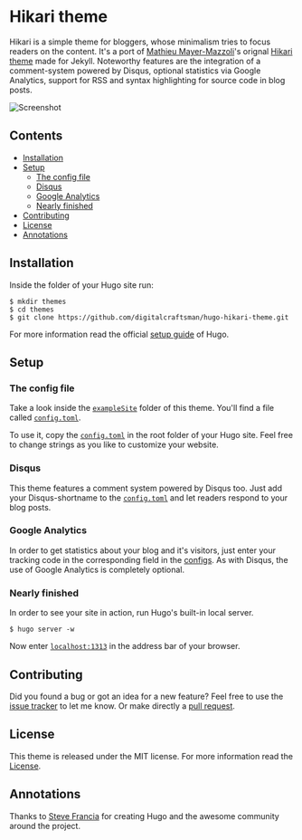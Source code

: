 # Hikari theme

Hikari is a simple theme for bloggers, whose minimalism tries to focus readers on the content. It's a port of [Mathieu Mayer-Mazzoli](//github.com/mx3m)'s orignal [Hikari theme](//github.com/mx3m/hikari-for-Jekyll) made for Jekyll. Noteworthy features are the integration of a comment-system powered by Disqus, optional statistics via Google Analytics, support for RSS and syntax highlighting for source code in blog posts.

![Screenshot](https://raw.githubusercontent.com/digitalcraftsman/hugo-hikari-theme/dev/images/screenshot.png)

## Contents

- [Installation](#installation)
- [Setup](#setup)
    - [The config file](#the-config-file)
    - [Disqus](#disqus)
    - [Google Analytics](#google-analytics)
    - [Nearly finished](#nearly-finished)
- [Contributing](#contributing)
- [License](#license)
- [Annotations](#annotations)


## Installation

Inside the folder of your Hugo site run:

    $ mkdir themes
    $ cd themes
    $ git clone https://github.com/digitalcraftsman/hugo-hikari-theme.git

For more information read the official [setup guide](//gohugo.io/overview/installing/) of Hugo.

## Setup

### The config file

Take a look inside the [`exampleSite`](//github.com/digitalcraftsman/hugo-hikari-theme/tree/dev/exampleSite) folder of this theme. You'll find a file called [`config.toml`](//github.com/digitalcraftsman/hugo-hikari-theme/blob/dev/exampleSite/config.toml).

To use it, copy the [`config.toml`](//github.com/digitalcraftsman/hugo-hikari-theme/blob/dev/exampleSite/config.toml) in the root folder of your Hugo site. Feel free to change strings as you like to customize your website.

### Disqus

This theme features a comment system powered by Disqus too. Just add your Disqus-shortname to the [`config.toml`](//github.com/digitalcraftsman/hugo-hikari-theme/blob/dev/exampleSite/config.toml) and let readers respond to your blog posts.

### Google Analytics

In order to get statistics about your blog and it's visitors, just enter your tracking code in the corresponding field in the [configs](//github.com/digitalcraftsman/hugo-hikari-theme/blob/dev/exampleSite/config.toml). As with Disqus, the use of Google Analytics is completely optional.

### Nearly finished

In order to see your site in action, run Hugo's built-in local server. 

    $ hugo server -w

Now enter [`localhost:1313`](http://localhost:1313) in the address bar of your browser.


## Contributing

Did you found a bug or got an idea for a new feature? Feel free to use the [issue tracker](//github.com/digitalcraftsman/hugo-hikari-theme/issues) to let me know. Or make directly a [pull request](//github.com/digitalcraftsman/hugo-hikari-theme/pulls).


## License

This theme is released under the MIT license. For more information read the [License](//github.com/digitalcraftsman/hugo-hikari-theme/blob/master/LICENSE.MD).


## Annotations

Thanks to [Steve Francia](//github.com/spf13) for creating Hugo and the awesome community around the project.

